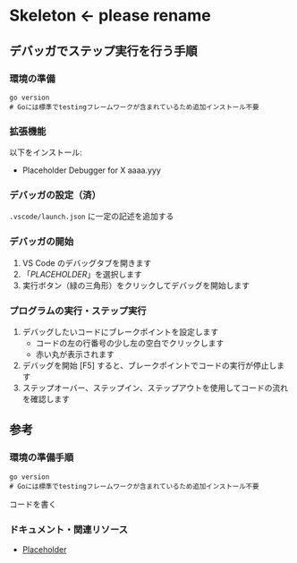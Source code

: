 # Skeleton <- please rename

## デバッガでステップ実行を行う手順

### 環境の準備

```shell
go version
# Goには標準でtestingフレームワークが含まれているため追加インストール不要
```

### 拡張機能

以下をインストール:

- Placeholder Debugger for X aaaa.yyy

### デバッガの設定（済）

`.vscode/launch.json` に一定の記述を追加する

### デバッガの開始

1. VS Code のデバッグタブを開きます
2. 「_PLACEHOLDER_」を選択します
3. 実行ボタン（緑の三角形）をクリックしてデバッグを開始します

### プログラムの実行・ステップ実行

1. デバッグしたいコードにブレークポイントを設定します
    - コードの左の行番号の少し左の空白でクリックします
    - 赤い丸が表示されます
2. デバッグを開始 [F5] すると、ブレークポイントでコードの実行が停止します
3. ステップオーバー、ステップイン、ステップアウトを使用してコードの流れを確認します

## 参考

### 環境の準備手順

```shell
go version
# Goには標準でtestingフレームワークが含まれているため追加インストール不要
```

コードを書く

### ドキュメント・関連リソース

- [Placeholder](https://example.com)
